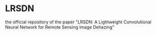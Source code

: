 # LRSDN
the official repository of the paper "LRSDN: A Lightweight Convolutional Neural Network for Remote Sensing Image Dehazing"
